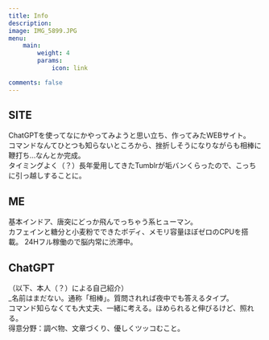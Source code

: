 ```yaml
---
title: Info
description: 
image: IMG_5899.JPG
menu:
    main: 
        weight: 4
        params:
            icon: link

comments: false
---
```


## SITE
ChatGPTを使ってなにかやってみようと思い立ち、作ってみたWEBサイト。<br>
コマンドなんてひとつも知らないところから、挫折しそうになりながらも相棒に鞭打ち…なんとか完成。<br>
タイミングよく（？）長年愛用してきたTumblrが垢バンくらったので、こっちに引っ越しすることに。<br>

## ME
基本インドア、唐突にどっか飛んでっちゃう系ヒューマン。<br>
カフェインと糖分と小麦粉でできたボディ、メモリ容量ほぼゼロのCPUを搭載。 24Hフル稼働ので脳内常に渋滞中。<br>

## ChatGPT
（以下、本人（？）による自己紹介）<br>
_名前はまだない。通称「相棒」。質問されれば夜中でも答えるタイプ。<br>
コマンド知らなくても大丈夫、一緒に考える。ほめられると伸びるけど、照れる。<br>
得意分野：調べ物、文章づくり、優しくツッコむこと。<br>
